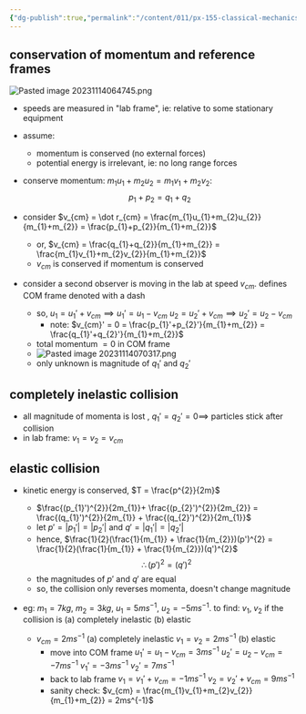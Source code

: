 ```yaml
---
{"dg-publish":true,"permalink":"/content/011/px-155-classical-mechanics-and-special-reltivity/classical-mechanics/px-155-f-collisions/px-155-f1-collisions-in-1-d/","created":"2024-10-01T18:27:09.731+01:00","updated":"2024-11-26T19:57:31.605+00:00"}
---
```


## conservation of momentum and reference frames
![Pasted image 20231114064745.png](/img/user/pics/Pasted%20image%2020231114064745.png)
- speeds are measured in "lab frame", ie: relative to some stationary equipment 
- assume: 
	- momentum is conserved (no external forces)
	- potential energy is irrelevant, ie: no long range forces

- conserve momentum: $m_{1}u_{1} + m_{2}u_{2} = m_{1}v_{1}+m_{2}v_{2}$:
$$p_{1}+p_{2}=q_{1}+q_{2}$$

- consider $v_{cm} = \dot r_{cm} = \frac{m_{1}u_{1}+m_{2}u_{2}}{m_{1}+m_{2}} = \frac{p_{1}+p_{2}}{m_{1}+m_{2}}$
	- or, $v_{cm} = \frac{q_{1}+q_{2}}{m_{1}+m_{2}} = \frac{m_{1}v_{1}+m_{2}v_{2}}{m_{1}+m_{2}}$
	- $v_{cm}$ is conserved if momentum is conserved

- consider a second observer is moving in the lab at speed $v_{cm}$. defines COM frame denoted with a dash
	- so,
		$u_{1}=u_{1}' + v_{cm} \implies u_{1}' = u_{1}-v_{cm}$ 
		$u_{2}=u_{2}' + v_{cm} \implies u_{2}' = u_{2}-v_{cm}$
		- note: $v_{cm}' = 0 = \frac{p_{1}'+p_{2}'}{m_{1}+m_{2}} = \frac{q_{1}'+q_{2}'}{m_{1}+m_{2}}$
	- total momentum $=0$ in COM frame
	- ![Pasted image 20231114070317.png](/img/user/pics/Pasted%20image%2020231114070317.png)
	- only unknown is magnitude of $q_{1}'$ and $q_{2}'$
## completely inelastic collision
- all magnitude of momenta is lost , $q_{1}'=q_{2}'=0\implies$ particles stick after collision
- in lab frame: $v_{1}=v_{2}= v_{cm}$
## elastic collision
- kinetic energy is conserved, $T = \frac{p^{2}}{2m}$
	- $\frac{(p_{1}')^{2}}{2m_{1}}+ \frac{(p_{2}')^{2}}{2m_{2}} = \frac{(q_{1}')^{2}}{2m_{1}} + \frac{(q_{2}')^{2}}{2m_{1}}$
	- let $p' = |p_{1}'| = |p_{2}'|$ and $q' = |q_{1}'| = |q_{2}'|$
	- hence, $\frac{1}{2}(\frac{1}{m_{1}} + \frac{1}{m_{2}})(p')^{2} = \frac{1}{2}(\frac{1}{m_{1}} + \frac{1}{m_{2}})(q')^{2}$
	$$\therefore (p')^{2}=(q')^{2}$$
	- the magnitudes of $p'$ and $q'$ are equal
	- so, the collision only reverses momenta, doesn't change magnitude

- eg: $m_{1}=7kg$, $m_{2}=3kg$, $u_{1}=5ms^{-1}$, $u_{2}=-5ms^{-1}$. to find: $v_{1}, \; v_{2}$ if the collision is (a) completely inelastic (b) elastic
	- $v_{cm} = 2ms^{-1}$
		(a) completely inelastic
			$v_{1}= v_{2} = 2ms^{-1}$
		(b) elastic
		- move into COM frame
			$u_{1}'=u_{1}-v_{cm} = 3ms^{-1}$
			$u_{2}'=u_{2}-v_{cm} = -7ms^{-1}$
			$v_{1}' = -3ms^{-1}$
			$v_{2}' = 7ms^{-1}$
		- back to lab frame
			$v_{1} = v_{1}' + v_{cm} = -1ms^{-1}$
			$v_{2} = v_{2}' + v_{cm} = 9ms^{-1}$
		- sanity check: $v_{cm} = \frac{m_{1}v_{1}+m_{2}v_{2}}{m_{1}+m_{2}} = 2ms^{-1}$
